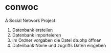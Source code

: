 # conwoc
A Social Network Project


1. Datenbank erstellen
2. Datenbank importeieren
3. im Ordner vorgaben die Datei db.php öffnen
4. Datenbank Name und zugriffs Daten eingeben
